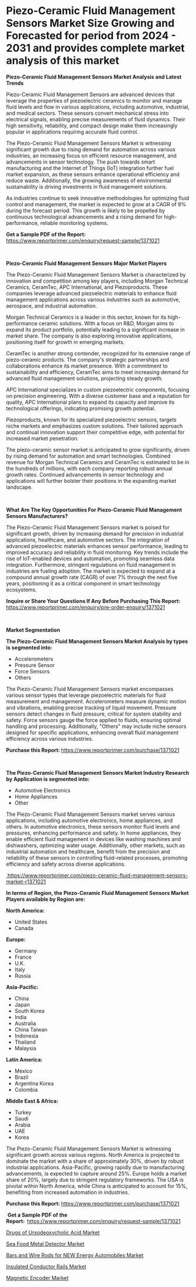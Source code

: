 <p><h1>Piezo-Ceramic Fluid Management Sensors Market Size Growing and Forecasted for period from 2024 - 2031 and provides complete market analysis of this market</h1></p><p><strong>Piezo-Ceramic Fluid Management Sensors Market Analysis and Latest Trends</strong></p>
<p><p>Piezo-Ceramic Fluid Management Sensors are advanced devices that leverage the properties of piezoelectric ceramics to monitor and manage fluid levels and flow in various applications, including automotive, industrial, and medical sectors. These sensors convert mechanical stress into electrical signals, enabling precise measurements of fluid dynamics. Their high sensitivity, reliability, and compact design make them increasingly popular in applications requiring accurate fluid control.</p><p>The Piezo-Ceramic Fluid Management Sensors Market is witnessing significant growth due to rising demand for automation across various industries, an increasing focus on efficient resource management, and advancements in sensor technology. The push towards smart manufacturing and the Internet of Things (IoT) integration further fuel market expansion, as these sensors enhance operational efficiency and reduce waste. Additionally, the growing awareness of environmental sustainability is driving investments in fluid management solutions. </p><p>As industries continue to seek innovative methodologies for optimizing fluid control and management, the market is expected to grow at a CAGR of 9% during the forecast period. This growth is likely to be propelled by continuous technological advancements and a rising demand for high-performance, reliable monitoring systems.</p></p>
<p><strong>Get a Sample PDF of the Report:&nbsp;</strong> <a href="https://www.reportprimer.com/enquiry/request-sample/1371021">https://www.reportprimer.com/enquiry/request-sample/1371021</a></p>
<p>&nbsp;</p>
<p><strong>Piezo-Ceramic Fluid Management Sensors Major Market Players</strong></p>
<p><p>The Piezo-Ceramic Fluid Management Sensors Market is characterized by innovation and competition among key players, including Morgan Technical Ceramics, CeramTec, APC International, and Piezoproducts. These companies leverage advanced piezoelectric materials to enhance fluid management applications across various industries such as automotive, aerospace, and industrial automation.</p><p>Morgan Technical Ceramics is a leader in this sector, known for its high-performance ceramic solutions. With a focus on R&D, Morgan aims to expand its product portfolio, potentially leading to a significant increase in market share. The company is also exploring innovative applications, positioning itself for growth in emerging markets.</p><p>CeramTec is another strong contender, recognized for its extensive range of piezo-ceramic products. The company's strategic partnerships and collaborations enhance its market presence. With a commitment to sustainability and efficiency, CeramTec aims to meet increasing demand for advanced fluid management solutions, projecting steady growth.</p><p>APC International specializes in custom piezoelectric components, focusing on precision engineering. With a diverse customer base and a reputation for quality, APC International plans to expand its capacity and improve its technological offerings, indicating promising growth potential. </p><p>Piezoproducts, known for its specialized piezoelectric sensors, targets niche markets and emphasizes custom solutions. Their tailored approach and continual innovation support their competitive edge, with potential for increased market penetration.</p><p>The piezo-ceramic sensor market is anticipated to grow significantly, driven by rising demand for automation and smart technologies. Combined revenue for Morgan Technical Ceramics and CeramTec is estimated to be in the hundreds of millions, with each company reporting robust annual growth rates. Continued advancements in sensor technology and applications will further bolster their positions in the expanding market landscape.</p></p>
<p>&nbsp;</p>
<p><strong>What Are The Key Opportunities For Piezo-Ceramic Fluid Management Sensors Manufacturers?</strong></p>
<p><p>The Piezo-Ceramic Fluid Management Sensors market is poised for significant growth, driven by increasing demand for precision in industrial applications, healthcare, and automotive sectors. The integration of advanced piezoelectric materials enhances sensor performance, leading to improved accuracy and reliability in fluid monitoring. Key trends include the rise of IoT-enabled devices and automation, promoting seamless data integration. Furthermore, stringent regulations on fluid management in industries are fueling adoption. The market is expected to expand at a compound annual growth rate (CAGR) of over 7% through the next five years, positioning it as a critical component in smart technology ecosystems.</p></p>
<p><strong>Inquire or Share Your Questions If Any Before Purchasing This Report:</strong> <a href="https://www.reportprimer.com/enquiry/pre-order-enquiry/1371021">https://www.reportprimer.com/enquiry/pre-order-enquiry/1371021</a></p>
<p>&nbsp;</p>
<p><strong>Market Segmentation</strong></p>
<p><strong>The Piezo-Ceramic Fluid Management Sensors Market Analysis by types is segmented into:</strong></p>
<p><ul><li>Accelerometers</li><li>Pressure Sensor</li><li>Force Sensors</li><li>Others</li></ul></p>
<p><p>The Piezo-Ceramic Fluid Management Sensors market encompasses various sensor types that leverage piezoelectric materials for fluid measurement and management. Accelerometers measure dynamic motion and vibrations, enabling precise tracking of liquid movement. Pressure sensors detect changes in fluid pressure, critical for system stability and safety. Force sensors gauge the force applied to fluids, ensuring optimal handling and processing. Additionally, "Others" may include niche sensors designed for specific applications, enhancing overall fluid management efficiency across various industries.</p></p>
<p><strong>Purchase this Report:&nbsp;</strong><a href="https://www.reportprimer.com/purchase/1371021">https://www.reportprimer.com/purchase/1371021</a></p>
<p>&nbsp;</p>
<p><strong>The Piezo-Ceramic Fluid Management Sensors Market Industry Research by Application is segmented into:</strong></p>
<p><ul><li>Automotive Electronics</li><li>Home Appliances</li><li>Other</li></ul></p>
<p><p>The Piezo-Ceramic Fluid Management Sensors market serves various applications, including automotive electronics, home appliances, and others. In automotive electronics, these sensors monitor fluid levels and pressures, enhancing performance and safety. In home appliances, they enable efficient fluid management in devices like washing machines and dishwashers, optimizing water usage. Additionally, other markets, such as industrial automation and healthcare, benefit from the precision and reliability of these sensors in controlling fluid-related processes, promoting efficiency and safety across diverse applications.</p></p>
<p><a href="https://www.reportprimer.com/piezo-ceramic-fluid-management-sensors-market-r1371021">&nbsp;https://www.reportprimer.com/piezo-ceramic-fluid-management-sensors-market-r1371021</a></p>
<p><strong>In terms of Region, the Piezo-Ceramic Fluid Management Sensors Market Players available by Region are:</strong></p>
<p>
    <p> <strong> North America: </strong>
        <ul>
            <li>United States</li>
            <li>Canada</li>
        </ul>
        </p> 
    <p> <strong> Europe: </strong>
        <ul>
            <li>Germany</li>
            <li>France</li>
            <li>U.K.</li>
            <li>Italy</li>
            <li>Russia</li>
        </ul>
        </p> 
    <p> <strong> Asia-Pacific: </strong>
        <ul>
            <li>China</li>
            <li>Japan</li>
            <li>South Korea</li>
            <li>India</li>
            <li>Australia</li>
            <li>China Taiwan</li>
            <li>Indonesia</li>
            <li>Thailand</li>
            <li>Malaysia</li>
        </ul>
        </p> 
    <p> <strong> Latin America: </strong>
        <ul>
            <li>Mexico</li>
            <li>Brazil</li>
            <li>Argentina Korea</li>
            <li>Colombia</li>
        </ul>
        </p> 
    <p> <strong> Middle East & Africa: </strong>
        <ul>
            <li>Turkey</li>
            <li>Saudi</li>
            <li>Arabia</li>
            <li>UAE</li>
            <li>Korea</li>
        </ul>
    </p>
    </p>
<p><p>The Piezo-Ceramic Fluid Management Sensors Market is witnessing significant growth across various regions. North America is projected to dominate the market with a share of approximately 30%, driven by robust industrial applications. Asia-Pacific, growing rapidly due to manufacturing advancements, is expected to capture around 25%. Europe holds a market share of 20%, largely due to stringent regulatory frameworks. The USA is pivotal within North America, while China is anticipated to account for 15%, benefiting from increased automation in industries.</p></p>
<p><strong>Purchase this Report: </strong><a href="https://www.reportprimer.com/purchase/1371021">https://www.reportprimer.com/purchase/1371021</a></p>
<p>&nbsp;<strong>Get a Sample PDF of the Report:&nbsp;&nbsp;</strong><a href="https://www.reportprimer.com/enquiry/request-sample/1371021">https://www.reportprimer.com/enquiry/request-sample/1371021</a></p>
<p><strong></strong></p>
<p><p><a href="https://medium.com/@joespinka88967/drugs-of-ursodeoxycholic-acid-market-trends-a-detailed-study-of-its-market-segmentation-and-38a735235a0f">Drugs of Ursodeoxycholic Acid Market</a></p><p><a href="https://github.com/alesiasc0na/Market-Research-Report-List-1/blob/main/sea-food-metal-detector-market.md">Sea Food Metal Detector Market</a></p><p><a href="https://issuu.com/reportprime-2/docs/bars-and-wire-rods-for-new-energy-a_3548e0ecc9a471">Bars and Wire Rods for NEW Energy Automobiles Market</a></p><p><a href="https://issuu.com/reportprime-2/docs/insulated-conductor-rails-market-si_6e7b4463073714">Insulated Conductor Rails Market</a></p><p><a href="https://www.linkedin.com/pulse/global-magnetic-encoder-market-product-type-application-frbde">Magnetic Encoder Market</a></p></p>